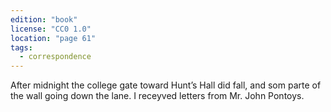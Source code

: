 ```yaml
---
edition: "book"
license: "CC0 1.0"
location: "page 61"
tags:
  - correspondence
---
```

After midnight the college
gate toward Hunt’s Hall did fall, and som parte of the wall
going down the lane. I receyved letters from Mr. John Pontoys.
